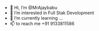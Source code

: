 - 👋 Hi, I’m @MrAjaybabu
- 👀 I’m interested in Full Stak Devolopment
- 🌱 I’m currently learning ...
- 📫 to reach me +91 9133811586

<!---
MrAjaybabu/MrAjaybabu is a ✨ special ✨ repository because its `README.md` (this file) appears on your GitHub profile.
You can click the Preview link to take a look at your changes.
--->
